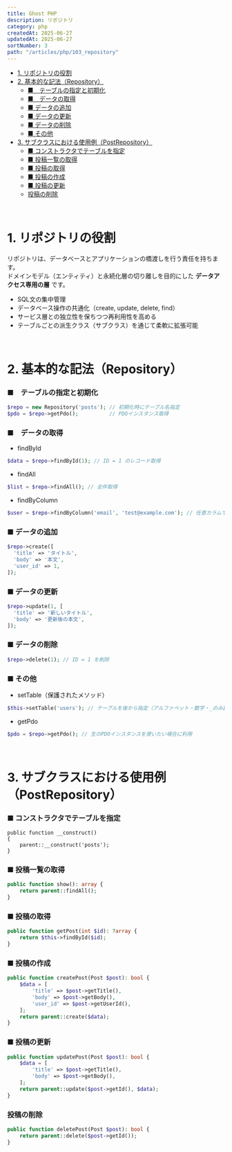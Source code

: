 ```yaml
---
title: Ghost PHP
description: リポジトリ
category: php
createdAt: 2025-06-27
updatedAt: 2025-06-27
sortNumber: 3
path: "/articles/php/103_repository"
---
```


<nuxt-content-wrapper>

- [1. リポジトリの役割](#1-リポジトリの役割)
- [2. 基本的な記法（Repository）](#2-基本的な記法repository)
    - [■　テーブルの指定と初期化](#テーブルの指定と初期化)
    - [■　データの取得](#データの取得)
    - [■ データの追加](#-データの追加)
    - [■ データの更新](#-データの更新)
    - [■ データの削除](#-データの削除)
    - [■ その他](#-その他)
- [3. サブクラスにおける使用例（PostRepository）](#3-サブクラスにおける使用例postrepository)
    - [■ コンストラクタでテーブルを指定](#-コンストラクタでテーブルを指定)
    - [■ 投稿一覧の取得](#-投稿一覧の取得)
    - [■ 投稿の取得](#-投稿の取得)
    - [■ 投稿の作成](#-投稿の作成)
    - [■ 投稿の更新](#-投稿の更新)
    - [投稿の削除](#投稿の削除)

<br>

# 1. リポジトリの役割

リポジトリは、データベースとアプリケーションの橋渡しを行う責任を持ちます。  
ドメインモデル（エンティティ）と永続化層の切り離しを目的にした **データアクセス専用の層** です。

- SQL文の集中管理
- データベース操作の共通化（create, update, delete, find）
- サービス層との独立性を保ちつつ再利用性を高める
- テーブルごとの派生クラス（サブクラス）を通じて柔軟に拡張可能

<br>

# 2. 基本的な記法（Repository）

### ■　テーブルの指定と初期化

```php
$repo = new Repository('posts'); // 初期化時にテーブル名指定
$pdo = $repo->getPdo();          // PDOインスタンス取得
```

### ■　データの取得
- findById
```php
$data = $repo->findById(1); // ID = 1 のレコード取得
```

- findAll
```php
$list = $repo->findAll(); // 全件取得
```

- findByColumn
```php
$user = $repo->findByColumn('email', 'test@example.com'); // 任意カラムで検索
```

### ■ データの追加
```php
$repo->create([
  'title' => 'タイトル',
  'body' => '本文',
  'user_id' => 1,
]);
```

### ■ データの更新
```php
$repo->update(1, [
  'title' => '新しいタイトル',
  'body' => '更新後の本文',
]);
```

### ■ データの削除
```php
$repo->delete(1); // ID = 1 を削除
```

### ■ その他
- setTable（保護されたメソッド）
```php
$this->setTable('users'); // テーブルを後から指定（アルファベット・数字・_のみ許可）
```

- getPdo
```php
$pdo = $repo->getPdo(); // 生のPDOインスタンスを使いたい場合に利用
```

<br>

# 3. サブクラスにおける使用例（PostRepository）

### ■ コンストラクタでテーブルを指定

```
public function __construct()
{
    parent::__construct('posts');
}
```

### ■ 投稿一覧の取得
```php
public function show(): array {
    return parent::findAll();
}
```

### ■ 投稿の取得
```php
public function getPost(int $id): ?array {
    return $this->findById($id);
}
```

### ■ 投稿の作成
```php
public function createPost(Post $post): bool {
    $data = [
        'title' => $post->getTitle(),
        'body' => $post->getBody(),
        'user_id' => $post->getUserId(),
    ];
    return parent::create($data);
}
```

### ■ 投稿の更新
```php
public function updatePost(Post $post): bool {
    $data = [
        'title' => $post->getTitle(),
        'body' => $post->getBody(),
    ];
    return parent::update($post->getId(), $data);
}
```

### 投稿の削除
```php
public function deletePost(Post $post): bool {
    return parent::delete($post->getId());
}
```
</nuxt-content-wrapper> 